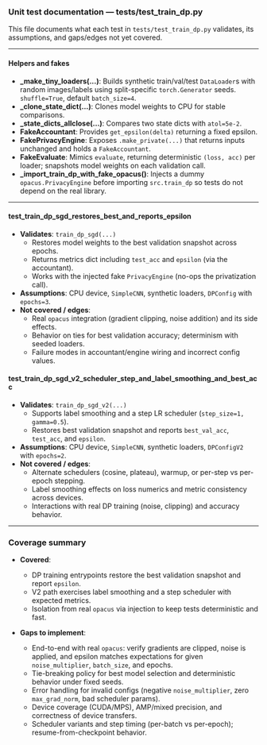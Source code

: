 ### Unit test documentation — tests/test_train_dp.py

This file documents what each test in `tests/test_train_dp.py` validates, its assumptions, and gaps/edges not yet covered.

---

#### Helpers and fakes
- **_make_tiny_loaders(...)**: Builds synthetic train/val/test `DataLoader`s with random images/labels using split-specific `torch.Generator` seeds. `shuffle=True`, default `batch_size=4`.
- **_clone_state_dict(...)**: Clones model weights to CPU for stable comparisons.
- **_state_dicts_allclose(...)**: Compares two state dicts with `atol=5e-2`.
- **FakeAccountant**: Provides `get_epsilon(delta)` returning a fixed epsilon.
- **FakePrivacyEngine**: Exposes `.make_private(...)` that returns inputs unchanged and holds a `FakeAccountant`.
- **FakeEvaluate**: Mimics `evaluate`, returning deterministic `(loss, acc)` per loader; snapshots model weights on each validation call.
- **_import_train_dp_with_fake_opacus()**: Injects a dummy `opacus.PrivacyEngine` before importing `src.train_dp` so tests do not depend on the real library.

---

#### test_train_dp_sgd_restores_best_and_reports_epsilon
- **Validates**: `train_dp_sgd(...)`
  - Restores model weights to the best validation snapshot across epochs.
  - Returns metrics dict including `test_acc` and `epsilon` (via the accountant).
  - Works with the injected fake `PrivacyEngine` (no-ops the privatization call).
- **Assumptions**: CPU device, `SimpleCNN`, synthetic loaders, `DPConfig` with `epochs=3`.
- **Not covered / edges**:
  - Real `opacus` integration (gradient clipping, noise addition) and its side effects.
  - Behavior on ties for best validation accuracy; determinism with seeded loaders.
  - Failure modes in accountant/engine wiring and incorrect config values.

#### test_train_dp_sgd_v2_scheduler_step_and_label_smoothing_and_best_acc
- **Validates**: `train_dp_sgd_v2(...)`
  - Supports label smoothing and a step LR scheduler (`step_size=1, gamma=0.5`).
  - Restores best validation snapshot and reports `best_val_acc`, `test_acc`, and `epsilon`.
- **Assumptions**: CPU device, `SimpleCNN`, synthetic loaders, `DPConfigV2` with `epochs=2`.
- **Not covered / edges**:
  - Alternate schedulers (cosine, plateau), warmup, or per-step vs per-epoch stepping.
  - Label smoothing effects on loss numerics and metric consistency across devices.
  - Interactions with real DP training (noise, clipping) and accuracy behavior.

---

### Coverage summary
- **Covered**:
  - DP training entrypoints restore the best validation snapshot and report `epsilon`.
  - V2 path exercises label smoothing and a step scheduler with expected metrics.
  - Isolation from real `opacus` via injection to keep tests deterministic and fast.

- **Gaps to implement**:
  - End-to-end with real `opacus`: verify gradients are clipped, noise is applied, and epsilon matches expectations for given `noise_multiplier`, `batch_size`, and epochs.
  - Tie-breaking policy for best model selection and deterministic behavior under fixed seeds.
  - Error handling for invalid configs (negative `noise_multiplier`, zero `max_grad_norm`, bad scheduler params).
  - Device coverage (CUDA/MPS), AMP/mixed precision, and correctness of device transfers.
  - Scheduler variants and step timing (per-batch vs per-epoch); resume-from-checkpoint behavior.


